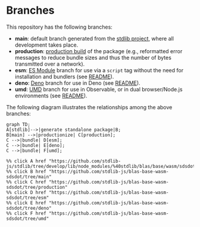 <!--

@license Apache-2.0

Copyright (c) 2022 The Stdlib Authors.

Licensed under the Apache License, Version 2.0 (the "License");
you may not use this file except in compliance with the License.
You may obtain a copy of the License at

    http://www.apache.org/licenses/LICENSE-2.0

Unless required by applicable law or agreed to in writing, software
distributed under the License is distributed on an "AS IS" BASIS,
WITHOUT WARRANTIES OR CONDITIONS OF ANY KIND, either express or implied.
See the License for the specific language governing permissions and
limitations under the License.

-->

# Branches

This repository has the following branches:

-   **main**: default branch generated from the [stdlib project][stdlib-url], where all development takes place.
-   **production**: [production build][production-url] of the package (e.g., reformatted error messages to reduce bundle sizes and thus the number of bytes transmitted over a network).
-   **esm**: [ES Module][esm-url] branch for use via a `script` tag without the need for installation and bundlers (see [README][esm-readme]).
-   **deno**: [Deno][deno-url] branch for use in Deno (see [README][deno-readme]).
-   **umd**: [UMD][umd-url] branch for use in Observable, or in dual browser/Node.js environments (see [README][umd-readme]).

The following diagram illustrates the relationships among the above branches:

```mermaid
graph TD;
A[stdlib]-->|generate standalone package|B;
B[main] -->|productionize| C[production];
C -->|bundle| D[esm];
C -->|bundle| E[deno];
C -->|bundle| F[umd];

%% click A href "https://github.com/stdlib-js/stdlib/tree/develop/lib/node_modules/%40stdlib/blas/base/wasm/sdsdot"
%% click B href "https://github.com/stdlib-js/blas-base-wasm-sdsdot/tree/main"
%% click C href "https://github.com/stdlib-js/blas-base-wasm-sdsdot/tree/production"
%% click D href "https://github.com/stdlib-js/blas-base-wasm-sdsdot/tree/esm"
%% click E href "https://github.com/stdlib-js/blas-base-wasm-sdsdot/tree/deno"
%% click F href "https://github.com/stdlib-js/blas-base-wasm-sdsdot/tree/umd"
```

[stdlib-url]: https://github.com/stdlib-js/stdlib/tree/develop/lib/node_modules/%40stdlib/blas/base/wasm/sdsdot
[production-url]: https://github.com/stdlib-js/blas-base-wasm-sdsdot/tree/production
[deno-url]: https://github.com/stdlib-js/blas-base-wasm-sdsdot/tree/deno
[deno-readme]: https://github.com/stdlib-js/blas-base-wasm-sdsdot/blob/deno/README.md
[umd-url]: https://github.com/stdlib-js/blas-base-wasm-sdsdot/tree/umd
[umd-readme]: https://github.com/stdlib-js/blas-base-wasm-sdsdot/blob/umd/README.md
[esm-url]: https://github.com/stdlib-js/blas-base-wasm-sdsdot/tree/esm
[esm-readme]: https://github.com/stdlib-js/blas-base-wasm-sdsdot/blob/esm/README.md
